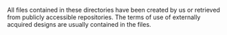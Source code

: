 All files contained in these directories have been created by us or retrieved from publicly accessible repositories. The terms of use of externally acquired designs are usually contained in the files.